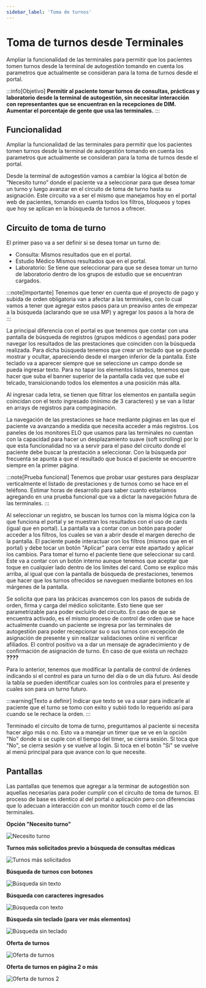 ```yaml
---
sidebar_label: 'Toma de turnos'
---
```


# Toma de turnos desde Terminales

Ampliar la funcionalidad de las terminales para permitir que los pacientes tomen turnos desde la terminal de autogestión tomando en cuenta los parametros que actualmente se consideran para la toma de turnos desde el portal.

:::info[Objetivo]
**Permitir al paciente tomar turnos de consultas, prácticas y laboratorio desde la terminal de autogestión, sin necesitar interacción con representantes que se encuentran en la recepciones de DIM. Aumentar el porcentaje de gente que usa las terminales.**
:::

## Funcionalidad

Ampliar la funcionalidad de las terminales para permitir que los pacientes tomen turnos desde la terminal de autogestión tomando en cuenta los parametros que actualmente se consideran para la toma de turnos desde el portal.

Desde la terminal de autogestión vamos a cambiar la lógica al botón de “Necesito turno” donde el paciente va a seleccionar para que desea tomar un turno y luego avanzar en el circuito de toma de turno hasta su asignación. Este circuito va a ser el mismo que manejamos hoy en el portal web de pacientes, tomando en cuenta todos los filtros, bloqueos y topes que hoy se aplican en la búsqueda de turnos a ofrecer. 

## Circuito de toma de turno

El primer paso va a ser definir si se desea tomar un turno de:
- Consulta: Mismos resultados que en el portal.
- Estudio Médico Mismos resultados que en el portal.
- Laboratorio: Se tiene que seleccionar para que se desea tomar un turno de laboratorio dentro de los grupos de estudio que se encuentran cargados.

:::note[Importante]
Tenemos que tener en cuenta que el proyecto de pago y subida de orden obligatoria van a afectar a las terminales, con lo cual vamos a tener que agregar estos pasos para un preaviso antes de empezar a la búsqueda (aclarando que se usa MP) y agregar los pasos a la hora de 
:::

La principal diferencia con el portal es que tenemos que contar con una pantalla de búsqueda de registros (grupos médicos o agendas) para poder navegar los resultados de las prestaciones que coinciden con la búsqueda realizada. Para dicha búsqueda tenemos que crear un teclado que se pueda mostrar y ocultar, apareciendo desde el margen inferior de la pantalla. Este teclado va a aparecer siempre que se seleccione un campo donde se pueda ingresar texto. Para no tapar los elementos listados, tenemos que hacer que suba el banner superior de la pantalla cada vez que sube el telcado, transicionando todos los elementos a una posición más alta.

Al ingresar cada letra, se tienen que filtrar los elementos en pantalla según coincidan con el texto ingresado (mínimo de 3 caracteres) y se van a listar en arrays de registros para compaginación. 

La navegación de las prestaciones se hace mediante páginas en las que el paciente va avanzando a medida que necesita acceder a más registros. Los paneles de los monitores ELO que usamos para las terminales no cuentan con la capacidad para hacer un desplazamiento suave (soft scrolling) por lo que esta funcionalidad no va a servir para el paso del circuito donde el paciente debe buscar la prestación a seleccionar.  Con la búsqueda por frecuenta se apunta a que el resultado que busca el paciente se encuentre siempre en la primer página.

:::note[Prueba funcional]
Tenemos que probar usar gestures para desplazar verticalmente el listado de prestaciones y de turnos como se hace en el teléfono. Estimar horas de desarrollo para saber cuanto estaríamos agregando en una prueba funcional que va a dictar la navegación futura de las terminales. 
:::

Al seleccionar un registro, se buscan los turnos con la misma lógica con la que funciona el portal y se muestran los resultados con el uso de cards (igual que en portal). La pantalla va a contar con un botón para poder acceder a los filtros, los cuales se van a abrir desde el margen derecho de la pantalla. El paciente puede interactuar con los filtros (mismos que en el portal) y debe tocar un botón "Aplicar" para cerrar este apartado y aplicar los cambios. 
Para tomar el turno el paciente tiene que seleccionar su card. Este va a contar con un botón interno aunque tenemos que aceptar que toque en cualquier lado dentro de los limites del card. Como se explico más arriba, al igual que con la pantalla de búsqueda de prestaciones, tenemos que hacer que los turnos ofrecidos se naveguen mediante botones en los márgenes de la pantalla.

Se solicita que para las prácicas avancemos con los pasos de subida de orden, firma y carga del médico solicitante. Esto tiene que ser parametrizable para poder excluirlo del circuito. En caso de que se encuentra activado, es el mismo proceso de control de orden que se hace actualmente cuando un paciente se ingresa por las terminales de autogestión para poder recepcionar su o sus turnos con excepción de asignación de presente y sin realizar validaciones online ni verificar afiliados. El control positivo va a dar un mensaje de agradecimiento y de confirmación de asignación de turno. En caso de que exista un rechazo **????**

Para lo anterior, tenemos que modificar la pantalla de control de órdenes indicando si el control es para un turno del día o de un día futuro. Así desde la tabla se pueden identificar cuales son los controles para el presente y cuales son para un turno futuro.

:::warning[Texto a definir]
Indicar que texto se va a usar para indicarle al paciente que el turno se tomo con exito y subió todo lo requerido así para cuando se le rechace la orden.
:::

Terminado el circuito de toma de turno, preguntamos al paciente si necesita hacer algo más o no. Esto va a manejar un timer que se ve en la opción "No" donde si se cuple con el tiempo del timer, se cierra sesión. Si toca que "No", se cierra sesión y se vuelve al login. Si toca en el botón "Si" se vuelve al menú principal para que avance con lo que necesite.

## Pantallas

Las pantallas que tenemos que agregar a la terminar de autogestión son aquellas necesarias para poder cumplir con el circuito de toma de turnos. El proceso de base es identico al del portal o aplicación pero con diferencias que lo adecuan a interacción con un monitor touch como el de las terminales.

**Opción "Necesito turno"**

![Necesito turno](/img/terminales/Necesito_turno.png)

**Turnos más solicitados previo a búsqueda de consultas médicas**

![Turnos más solicitados](/img/terminales/Oferta_consutlas_más_solicitadas.png)

**Búsqueda de turnos con botones**

![Búsqueda sin texto](/img/terminales/Búsqueda_mediante_texto.png)

**Búsqueda con caracteres ingresados**

![Búsqueda con texto](/img/terminales/Búsqueda_al_ingresar_texto.png)

**Búsqueda sin teclado (para ver más elementos)**

![Búsqueda sin teclado](/img/terminales/Búsqueda_teclado_invisible.png)

**Oferta de turnos**

![Oferta de turnos](/img/terminales/Oferta_de_turnos.png)

**Oferta de turnos en página 2 o más**

![Oferta de turnos 2](/img/terminales/Oferta_turnos_opción_volver.png)



